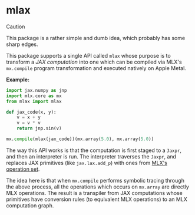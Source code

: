 # mlax

> [!CAUTION]
> This package is a rather simple and dumb idea, which probably has some sharp edges.

This package supports a single API called `mlax` whose purpose is to transform a _JAX computation_ into one which can be compiled via MLX's `mx.compile` program transformation and executed natively on Apple Metal.

**Example:**
```python
import jax.numpy as jnp
import mlx.core as mx
from mlax import mlax

def jax_code(x, y):
    v = x + y
    v = v * v
    return jnp.sin(v)

mx.compile(mlax(jax_code))(mx.array(5.0), mx.array(5.0))
```

The way this API works is that the computation is first staged to a `Jaxpr`, and then an interpreter is run. The interpreter traverses the `Jaxpr`, and replaces JAX primitives (like `jax.lax.add_p`) with ones from [MLX's operation set](https://ml-explore.github.io/mlx/build/html/python/ops.html).

The idea here is that when `mx.compile` performs symbolic tracing through the above process, all the operations which occurs on `mx.array` are directly MLX operations. The result is a transpiler from JAX computations whose primitives have conversion rules (to equivalent MLX operations) to an MLX computation graph.
